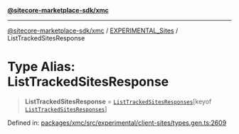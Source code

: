 [**@sitecore-marketplace-sdk/xmc**](../../../../README.md)

***

[@sitecore-marketplace-sdk/xmc](../../../../README.md) / [EXPERIMENTAL\_Sites](../README.md) / ListTrackedSitesResponse

# Type Alias: ListTrackedSitesResponse

> **ListTrackedSitesResponse** = [`ListTrackedSitesResponses`](ListTrackedSitesResponses.md)\[keyof [`ListTrackedSitesResponses`](ListTrackedSitesResponses.md)\]

Defined in: [packages/xmc/src/experimental/client-sites/types.gen.ts:2609](https://github.com/Sitecore/marketplace-sdk/blob/main/packages/xmc/src/experimental/client-sites/types.gen.ts#L2609)
